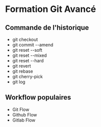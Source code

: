 # Formation Git Avancé

## Commande de l'historique

- git checkout
- git commit --amend
- git reset --soft
- git reset --mixed
- git reset --hard
- git revert
- git rebase
- git cherry-pick
- git log

## Workflow populaires

- Git Flow
- Github Flow
- Gitlab Flow
